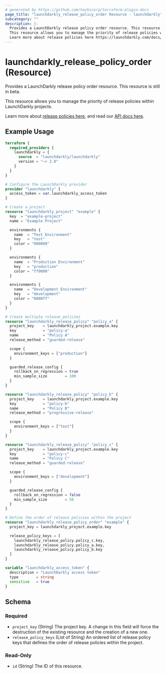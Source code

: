 ```yaml
---
# generated by https://github.com/hashicorp/terraform-plugin-docs
page_title: "launchdarkly_release_policy_order Resource - launchdarkly"
subcategory: ""
description: |-
  Provides a LaunchDarkly release policy order resource. This resource is still in beta.
  This resource allows you to manage the priority of release policies within LaunchDarkly projects.
  Learn more about release policies here https://launchdarkly.com/docs/home/releases/release-policies, and read our API docs here https://launchdarkly.com/docs/api/release-policies-beta/.
---
```


# launchdarkly_release_policy_order (Resource)

Provides a LaunchDarkly release policy order resource. This resource is still in beta.

This resource allows you to manage the priority of release policies within LaunchDarkly projects.

Learn more about [release policies here](https://launchdarkly.com/docs/home/releases/release-policies), and read our [API docs here](https://launchdarkly.com/docs/api/release-policies-beta/).

## Example Usage

```terraform
terraform {
  required_providers {
    launchdarkly = {
      source  = "launchdarkly/launchdarkly"
      version = "~> 2.0"
    }
  }
}

# Configure the LaunchDarkly provider
provider "launchdarkly" {
  access_token = var.launchdarkly_access_token
}

# Create a project
resource "launchdarkly_project" "example" {
  key  = "example-project"
  name = "Example Project"

  environments {
    name  = "Test Environment"
    key   = "test"
    color = "000000"
  }

  environments {
    name  = "Production Environment"
    key   = "production"
    color = "ff0000"
  }

  environments {
    name  = "Development Environment"
    key   = "development"
    color = "0000ff"
  }
}

# Create multiple release policies
resource "launchdarkly_release_policy" "policy_a" {
  project_key    = launchdarkly_project.example.key
  key            = "policy-a"
  name           = "Policy A"
  release_method = "guarded-release"

  scope {
    environment_keys = ["production"]
  }

  guarded_release_config {
    rollback_on_regression = true
    min_sample_size        = 100
  }
}

resource "launchdarkly_release_policy" "policy_b" {
  project_key    = launchdarkly_project.example.key
  key            = "policy-b"
  name           = "Policy B"
  release_method = "progressive-release"

  scope {
    environment_keys = ["test"]
  }
}

resource "launchdarkly_release_policy" "policy_c" {
  project_key    = launchdarkly_project.example.key
  key            = "policy-c"
  name           = "Policy C"
  release_method = "guarded-release"

  scope {
    environment_keys = ["development"]
  }

  guarded_release_config {
    rollback_on_regression = false
    min_sample_size        = 50
  }
}

# Define the order of release policies within the project
resource "launchdarkly_release_policy_order" "example" {
  project_key = launchdarkly_project.example.key

  release_policy_keys = [
    launchdarkly_release_policy.policy_c.key,
    launchdarkly_release_policy.policy_a.key,
    launchdarkly_release_policy.policy_b.key
  ]
}

variable "launchdarkly_access_token" {
  description = "LaunchDarkly access token"
  type        = string
  sensitive   = true
}
```

<!-- schema generated by tfplugindocs -->
## Schema

### Required

- `project_key` (String) The project key. A change in this field will force the destruction of the existing resource and the creation of a new one.
- `release_policy_keys` (List of String) An ordered list of release policy keys that defines the order of release policies within the project.

### Read-Only

- `id` (String) The ID of this resource.
